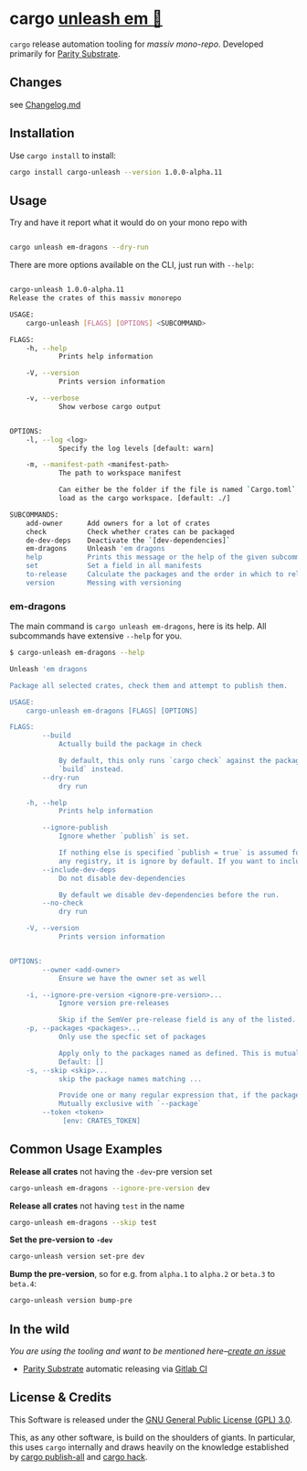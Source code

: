 # cargo [unleash em 🐉](https://github.com/gnunicorn/cargo-unleash)

`cargo` release automation tooling for _massiv mono-repo_. Developed primarily for [Parity Substrate](https://github.com/paritytech/substrate).

## Changes

see [Changelog.md](./Changelog.md)

## Installation

Use `cargo install` to install:
```bash
cargo install cargo-unleash --version 1.0.0-alpha.11
```

## Usage

Try and have it report what it would do on your mono repo with

```bash

cargo unleash em-dragons --dry-run
```

There are more options available on the CLI, just run with `--help`:

```bash

cargo-unleash 1.0.0-alpha.11
Release the crates of this massiv monorepo

USAGE:
    cargo-unleash [FLAGS] [OPTIONS] <SUBCOMMAND>

FLAGS:
    -h, --help
            Prints help information

    -V, --version
            Prints version information

    -v, --verbose
            Show verbose cargo output


OPTIONS:
    -l, --log <log>
            Specify the log levels [default: warn]

    -m, --manifest-path <manifest-path>
            The path to workspace manifest

            Can either be the folder if the file is named `Cargo.toml` or the path to the specific `.toml`-manifest to
            load as the cargo workspace. [default: ./]

SUBCOMMANDS:
    add-owner      Add owners for a lot of crates
    check          Check whether crates can be packaged
    de-dev-deps    Deactivate the `[dev-dependencies]`
    em-dragons     Unleash 'em dragons
    help           Prints this message or the help of the given subcommand(s)
    set            Set a field in all manifests
    to-release     Calculate the packages and the order in which to release
    version        Messing with versioning

```

### em-dragons

The main command is `cargo unleash em-dragons`, here is its help. All subcommands have extensive `--help` for you.

```bash
$ cargo-unleash em-dragons --help

Unleash 'em dragons

Package all selected crates, check them and attempt to publish them.

USAGE:
    cargo-unleash em-dragons [FLAGS] [OPTIONS]

FLAGS:
        --build
            Actually build the package in check

            By default, this only runs `cargo check` against the package build. Set this flag to have it run an actual
            `build` instead.
        --dry-run
            dry run

    -h, --help
            Prints help information

        --ignore-publish
            Ignore whether `publish` is set.

            If nothing else is specified `publish = true` is assumed for every package. If publish is set to false or
            any registry, it is ignore by default. If you want to include it regardless, set this flag.
        --include-dev-deps
            Do not disable dev-dependencies

            By default we disable dev-dependencies before the run.
        --no-check
            dry run

    -V, --version
            Prints version information


OPTIONS:
        --owner <add-owner>
            Ensure we have the owner set as well

    -i, --ignore-pre-version <ignore-pre-version>...
            Ignore version pre-releases

            Skip if the SemVer pre-release field is any of the listed. Mutually exclusive with `--package`
    -p, --packages <packages>...
            Only use the specfic set of packages

            Apply only to the packages named as defined. This is mutually exclusive with skip and ignore-version-pre.
            Default: []
    -s, --skip <skip>...
            skip the package names matching ...

            Provide one or many regular expression that, if the package name matches, means we skip that package.
            Mutually exclusive with `--package`
        --token <token>
             [env: CRATES_TOKEN]

```

## Common Usage Examples

**Release all crates** not having the `-dev`-pre version set
```bash
cargo-unleash em-dragons --ignore-pre-version dev
```

**Release all crates** not having `test` in the name
```bash
cargo-unleash em-dragons --skip test
```

**Set the pre-version to `-dev`**
```bash
cargo-unleash version set-pre dev
```

**Bump the pre-version**, so for e.g. from `alpha.1` to `alpha.2` or `beta.3` to `beta.4`:
```bash
cargo-unleash version bump-pre
```

## In the wild

_You are using the tooling and want to be mentioned here–[create an issue](https://github.com/gnunicorn/cargo-unleash/issues/new)_

 - [Parity Substrate](https://github.com/paritytech/substrate) automatic releasing via [Gitlab CI](https://github.com/paritytech/substrate/blob/master/.gitlab-ci.yml)

## License & Credits

This Software is released under the [GNU General Public License (GPL) 3.0](https://www.gnu.org/licenses/gpl-3.0.en.html).

This, as any other software, is build on the shoulders of giants. In particular, this uses `cargo` internally and draws heavily on the knowledge established by [cargo publish-all](https://gitlab.com/torkleyy/cargo-publish-all) and [cargo hack](https://github.com/taiki-e/cargo-hack).
